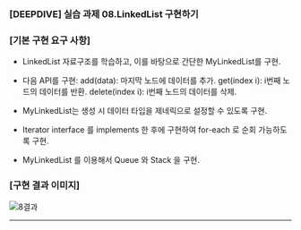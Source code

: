 ### [DEEPDIVE] 실습 과제 08.LinkedList 구현하기

### [기본 구현 요구 사항]

- LinkedList 자료구조를 학습하고, 이를 바탕으로 간단한 MyLinkedList를 구현.

- 다음 API를 구현:
add(data): 마지막 노드에 데이터를 추가.
get(index i): i번째 노드의 데이터를 반환.
delete(index i): i번째 노드의 데이터를 삭제.

- MyLinkedList는 생성 시 데이터 타입을 제네릭으로 설정할 수 있도록 구현.

-	Iterator interface 를 implements 한 후에 구현하여 for-each 로 순회 가능하도록 구현.

-	MyLinkedList 를 이용해서 Queue 와 Stack 을 구현.

### [구현 결과 이미지]

![8결과](https://github.com/user-attachments/assets/10d1b467-7cf0-4c56-ab7d-9f9e6b4bfd1c)

---
